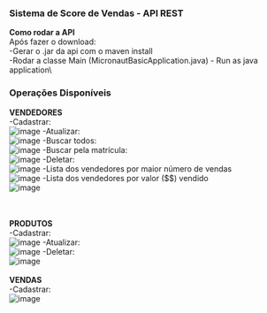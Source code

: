 ### Sistema de Score de Vendas - API REST
**Como rodar a API**\
Após fazer o download:\
-Gerar o .jar da api com o maven install\
-Rodar a classe Main (MicronautBasicApplication.java) - Run as java application\

### Operações Disponíveis

**VENDEDORES**\
-Cadastrar:\
![image](https://user-images.githubusercontent.com/30416274/112385508-76d8bf80-8cce-11eb-8056-047eea4d5646.png)
-Atualizar:\
![image](https://user-images.githubusercontent.com/30416274/112385560-86580880-8cce-11eb-9025-087bd73162e5.png)
-Buscar todos:\
![image](https://user-images.githubusercontent.com/30416274/112385651-a38cd700-8cce-11eb-93c7-c33a414b2dbe.png)
-Buscar pela matrícula:\
![image](https://user-images.githubusercontent.com/30416274/112385709-b0a9c600-8cce-11eb-86b9-9a815ce047f1.png)
-Deletar:\
![image](https://user-images.githubusercontent.com/30416274/112385837-da62ed00-8cce-11eb-92fd-d1803bc4d34f.png)
-Lista dos vendedores por maior número de vendas\
![image](https://user-images.githubusercontent.com/30416274/112387760-eb146280-8cd0-11eb-8ac8-2081b5a6a10b.png)
-Lista dos vendedores por valor ($$) vendido\
![image](https://user-images.githubusercontent.com/30416274/112387885-1a2ad400-8cd1-11eb-8eac-a384308f2f5c.png)

\
\
**PRODUTOS**\
-Cadastrar:\
![image](https://user-images.githubusercontent.com/30416274/112386021-18601100-8ccf-11eb-9bc6-7be0e0d70470.png)
-Atualizar:\
![image](https://user-images.githubusercontent.com/30416274/112386099-375ea300-8ccf-11eb-89df-95409a2200d9.png)
-Deletar:\
![image](https://user-images.githubusercontent.com/30416274/112386126-42b1ce80-8ccf-11eb-9f48-5b63ffe0829d.png)
\
\
**VENDAS**\
-Cadastrar:\
![image](https://user-images.githubusercontent.com/30416274/112386581-e602e380-8ccf-11eb-8eb4-9817dd4e584d.png)

